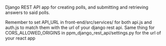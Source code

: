 Django REST API app for creating polls, and submitting and retrieving answers to said polls.

Remember to set API_URL in front-end/src/services/ for both api.js and auth.js to match them with the url of your django rest api.
Same thing for CORS_ALLOWED_ORIGINS in ppm_django_rest_api/settings.py for the url of your react app